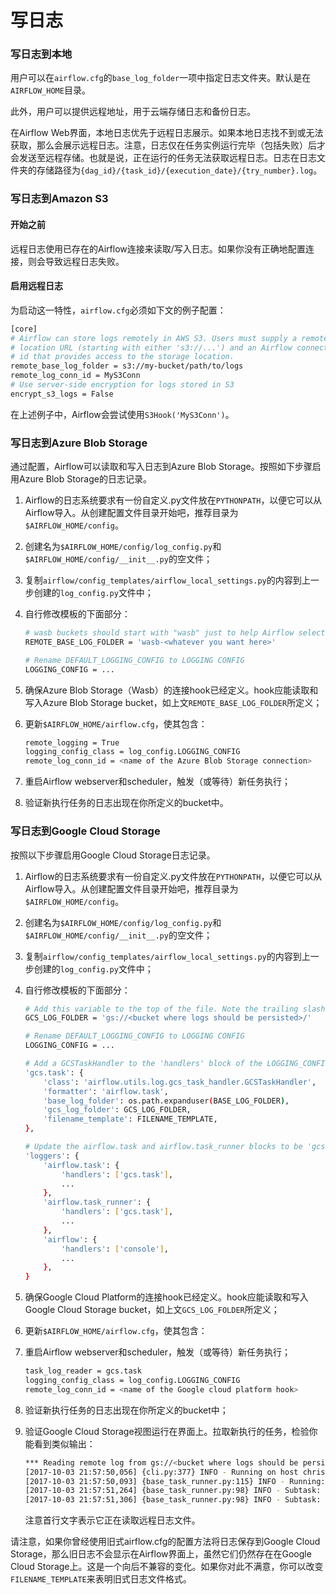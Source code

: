 # 写日志

### 写日志到本地

用户可以在`airflow.cfg`的`base_log_folder`一项中指定日志文件夹。默认是在`AIRFLOW_HOME`目录。

此外，用户可以提供远程地址，用于云端存储日志和备份日志。

在Airflow Web界面，本地日志优先于远程日志展示。如果本地日志找不到或无法获取，那么会展示远程日志。注意，日志仅在任务实例运行完毕（包括失败）后才会发送至远程存储。也就是说，正在运行的任务无法获取远程日志。日志在日志文件夹的存储路径为`{dag_id}/{task_id}/{execution_date}/{try_number}.log`。

### 写日志到Amazon S3

#### 开始之前

远程日志使用已存在的Airflow连接来读取/写入日志。如果你没有正确地配置连接，则会导致远程日志失败。

#### 启用远程日志

为启动这一特性，`airflow.cfg`必须如下文的例子配置：

```bash
[core]
# Airflow can store logs remotely in AWS S3. Users must supply a remote
# location URL (starting with either 's3://...') and an Airflow connection
# id that provides access to the storage location.
remote_base_log_folder = s3://my-bucket/path/to/logs
remote_log_conn_id = MyS3Conn
# Use server-side encryption for logs stored in S3
encrypt_s3_logs = False
```

在上述例子中，Airflow会尝试使用`S3Hook('MyS3Conn')`。

### 写日志到Azure Blob Storage

通过配置，Airflow可以读取和写入日志到Azure Blob Storage。按照如下步骤启用Azure Blob Storage的日志记录。

1. Airflow的日志系统要求有一份自定义.py文件放在`PYTHONPATH`，以便它可以从Airflow导入。从创建配置文件目录开始吧，推荐目录为`$AIRFLOW_HOME/config`。
2. 创建名为`$AIRFLOW_HOME/config/log_config.py`和`$AIRFLOW_HOME/config/__init__.py`的空文件；
3. 复制`airflow/config_templates/airflow_local_settings.py`的内容到上一步创建的`log_config.py`文件中；
4. 自行修改模板的下面部分：



   ```bash
   # wasb buckets should start with "wasb" just to help Airflow select correct handler
   REMOTE_BASE_LOG_FOLDER = 'wasb-<whatever you want here>'

   # Rename DEFAULT_LOGGING_CONFIG to LOGGING CONFIG
   LOGGING_CONFIG = ...
   ```

5. 确保Azure Blob Storage（Wasb）的连接hook已经定义。hook应能读取和写入Azure Blob Storage bucket，如上文`REMOTE_BASE_LOG_FOLDER`所定义；
6. 更新`$AIRFLOW_HOME/airflow.cfg`，使其包含：



   ```bash
   remote_logging = True
   logging_config_class = log_config.LOGGING_CONFIG
   remote_log_conn_id = <name of the Azure Blob Storage connection>
   ```

7. 重启Airflow webserver和scheduler，触发（或等待）新任务执行；
8. 验证新执行任务的日志出现在你所定义的bucket中。

### 写日志到Google Cloud Storage

按照以下步骤启用Google Cloud Storage日志记录。

1. Airflow的日志系统要求有一份自定义.py文件放在`PYTHONPATH`，以便它可以从Airflow导入。从创建配置文件目录开始吧，推荐目录为`$AIRFLOW_HOME/config`。
2. 创建名为`$AIRFLOW_HOME/config/log_config.py`和`$AIRFLOW_HOME/config/__init__.py`的空文件；
3. 复制`airflow/config_templates/airflow_local_settings.py`的内容到上一步创建的`log_config.py`文件中；
4. 自行修改模板的下面部分：



   ```bash
   # Add this variable to the top of the file. Note the trailing slash.
   GCS_LOG_FOLDER = 'gs://<bucket where logs should be persisted>/'

   # Rename DEFAULT_LOGGING_CONFIG to LOGGING CONFIG
   LOGGING_CONFIG = ...

   # Add a GCSTaskHandler to the 'handlers' block of the LOGGING_CONFIG variable
   'gcs.task': {
       'class': 'airflow.utils.log.gcs_task_handler.GCSTaskHandler',
       'formatter': 'airflow.task',
       'base_log_folder': os.path.expanduser(BASE_LOG_FOLDER),
       'gcs_log_folder': GCS_LOG_FOLDER,
       'filename_template': FILENAME_TEMPLATE,
   },

   # Update the airflow.task and airflow.task_runner blocks to be 'gcs.task' instead of 'file.task'.
   'loggers': {
       'airflow.task': {
           'handlers': ['gcs.task'],
           ...
       },
       'airflow.task_runner': {
           'handlers': ['gcs.task'],
           ...
       },
       'airflow': {
           'handlers': ['console'],
           ...
       },
   }
   ```

5. 确保Google Cloud Platform的连接hook已经定义。hook应能读取和写入Google Cloud Storage bucket，如上文`GCS_LOG_FOLDER`所定义；
6. 更新`$AIRFLOW_HOME/airflow.cfg`，使其包含：
7. 重启Airflow webserver和scheduler，触发（或等待）新任务执行；



   ```bash
   task_log_reader = gcs.task
   logging_config_class = log_config.LOGGING_CONFIG
   remote_log_conn_id = <name of the Google cloud platform hook>
   ```

8. 验证新执行任务的日志出现在你所定义的bucket中；
9. 验证Google Cloud Storage视图运行在界面上。拉取新执行的任务，检验你能看到类似输出：



   ```bash
   *** Reading remote log from gs://<bucket where logs should be persisted>/example_bash_operator/run_this_last/2017-10-03T00:00:00/16.log.
   [2017-10-03 21:57:50,056] {cli.py:377} INFO - Running on host chrisr-00532
   [2017-10-03 21:57:50,093] {base_task_runner.py:115} INFO - Running: ['bash', '-c', u'airflow run example_bash_operator run_this_last 2017-10-03T00:00:00 --job_id 47 --raw -sd DAGS_FOLDER/example_dags/example_bash_operator.py']
   [2017-10-03 21:57:51,264] {base_task_runner.py:98} INFO - Subtask: [2017-10-03 21:57:51,263] {__init__.py:45} INFO - Using executor SequentialExecutor
   [2017-10-03 21:57:51,306] {base_task_runner.py:98} INFO - Subtask: [2017-10-03 21:57:51,306] {models.py:186} INFO - Filling up the DagBag from /airflow/dags/example_dags/example_bash_operator.py
   ```

   注意首行文字表示它正在读取远程日志文件。

请注意，如果你曾经使用旧式airflow.cfg的配置方法将日志保存到Google Cloud Storage，那么旧日志不会显示在Airflow界面上，虽然它们仍然存在在Google Cloud Storage上。这是一个向后不兼容的变化。如果你对此不满意，你可以改变`FILENAME_TEMPLATE`来表明旧式日志文件格式。


